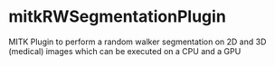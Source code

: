 # mitkRWSegmentationPlugin
MITK Plugin to perform a random walker segmentation on 2D and 3D (medical) images which can be executed on a CPU and a GPU
